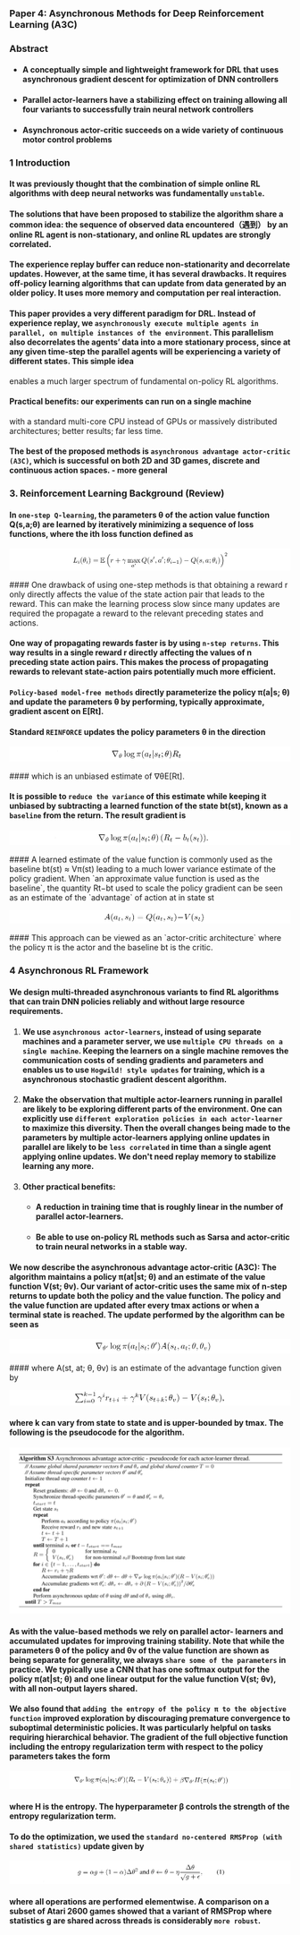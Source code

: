 ### Paper 4: Asynchronous Methods for Deep Reinforcement Learning (A3C)

### Abstract

- #### A conceptually simple and lightweight framework for DRL that uses asynchronous gradient descent for optimization of DNN controllers


- #### Parallel actor-learners have a stabilizing effect on training allowing all four variants to successfully train neural network controllers


- #### Asynchronous actor-critic succeeds on a wide variety of continuous motor control problems 


### 1 Introduction

#### It was previously thought that the combination of simple online RL algorithms with deep neural networks was fundamentally `unstable`.

#### The solutions that have been proposed to stabilize the algorithm share a common idea: the sequence of observed data encountered（遇到） by an online RL agent is non-stationary, and online RL updates are strongly correlated.

#### The experience replay buffer can reduce non-stationarity and decorrelate updates. However, at the same time, it has several drawbacks. It requires off-policy learning algorithms that can update from data generated by an older policy. It uses more memory and computation per real interaction.  

#### This paper provides a very different paradigm for DRL. Instead of experience replay, we `asynchronously execute multiple agents in parallel, on multiple instances of the environment`. This parallelism also decorrelates the agents’ data into a more stationary process, since at any given time-step the parallel agents will be experiencing a variety of different states. This simple idea
enables a much larger spectrum of fundamental on-policy
RL algorithms.

#### Practical benefits: our experiments can run on a single machine
with a standard multi-core CPU instead of GPUs or massively distributed architectures; better results; far less time.

#### The best of the proposed methods is `asynchronous advantage actor-critic (A3C)`, which is successful on both 2D and 3D games, discrete and continuous action spaces. - more general

### 3. Reinforcement Learning Background (Review)

#### In `one-step Q-learning`, the parameters θ of the action value function Q(s,a;θ) are learned by iteratively minimizing a sequence of loss functions, where the ith loss function defined as

<p align="center">
<img src="/images/352.png"><br/>
</p>
#### One drawback of using one-step methods is that obtaining a reward r only directly affects the value of the state action pair that leads to the reward. This can make the learning process slow since many updates are required the propagate a reward to the relevant
preceding states and actions.

#### One way of propagating rewards faster is by using `n-step returns`.  This way results in a single reward r directly affecting the values of n preceding state action pairs. This makes the process of propagating rewards to relevant state-action pairs potentially much more efficient.

#### `Policy-based model-free methods` directly parameterize the policy π(a|s; θ) and update the parameters θ by performing, typically approximate, gradient ascent on E[Rt]. 

#### Standard `REINFORCE` updates the policy parameters θ in the direction

<p align="center">
<img src="/images/353.png"><br/>
</p>
#### which is an unbiased estimate of ∇θE[Rt]. 

#### It is possible to `reduce the variance` of this estimate while keeping it unbiased by subtracting a learned function of the state bt(st), known as a `baseline` from the return. The result gradient is 

<p align="center">
<img src="/images/354.png"><br/>
</p>
#### A learned estimate of the value function is commonly used as the baseline bt(st) ≈ Vπ(st) leading to a much lower variance estimate of the policy gradient. When `an approximate value function is used as the baseline`, the quantity Rt−bt used to scale the policy gradient can be seen as an estimate of the `advantage` of action at in state st

<p align="center">
<img src="/images/355.png"><br/>
</p>
#### This approach can be viewed as an `actor-critic architecture` where the policy π is the actor and the baseline bt is the critic.

### 4 Asynchronous RL Framework

#### We design multi-threaded asynchronous variants to find RL algorithms that can train DNN policies reliably and without large resource requirements.

1. #### We use `asynchronous actor-learners`, instead of using separate machines and a parameter server, we use `multiple CPU threads on a single machine`. Keeping the learners on a single machine removes the communication costs of sending gradients and parameters and enables us to use `Hogwild! style updates` for training, which is a asynchronous stochastic gradient descent algorithm.

2. #### Make the observation that multiple actor-learners running in parallel are likely to be exploring different parts of the environment. One can explicitly use `different exploration policies in each actor-learner` to maximize this diversity. Then the overall changes being made to the parameters by multiple actor-learners applying online updates in parallel are likely to be `less correlated` in time than a single agent applying online updates. We don't need replay memory to stabilize learning any more. 

3. #### Other practical benefits: 

   - #### A reduction in training time that is roughly linear in the number of parallel actor-learners.

   - #### Be able to use on-policy RL methods such as Sarsa and actor-critic to train neural networks in a stable way. 

#### We now describe the asynchronous advantage actor-critic (A3C): The algorithm maintains a policy π(at|st; θ) and an estimate of the value function V(st; θv). Our variant of actor-critic uses the same mix of n-step returns to update both the policy and the value function. The policy and the value function are updated after every tmax actions or when a terminal state is reached. The update performed by the algorithm can be seen as 

<p align="center">
<img src="/images/356.png"><br/>
</p>
#### where A(st, at; θ, θv) is an estimate of the advantage function given by 

<p align="center">
<img src="/images/357.png"><br/>
</p>

#### where k can vary from state to state and is upper-bounded by tmax. The following is the pseudocode for the algorithm.

<p align="center">
<img src="/images/358.png"><br/>
</p>

#### As with the value-based methods we rely on parallel actor- learners and accumulated updates for improving training stability. Note that while the parameters θ of the policy and θv of the value function are shown as being separate for generality, we always `share some of the parameters` in practice. We typically use a CNN that has one softmax output for the policy π(at|st; θ) and one linear output for the value function V(st; θv), with all non-output layers shared.

#### We also found that `adding the entropy of the policy π to the objective function` improved exploration by discouraging premature convergence to suboptimal deterministic policies. It was particularly helpful on tasks requiring hierarchical behavior. The gradient of the full objective function including the entropy regularization term with respect to the policy parameters takes the form

<p align="center">
<img src="/images/359.png"><br/>
</p>

#### where H is the entropy. The hyperparameter β controls the strength of the entropy regularization term.

#### To do the optimization, we used the `standard no-centered RMSProp (with shared statistics)` update given by 

<p align="center">
<img src="/images/360.png"><br/>
</p>

#### where all operations are performed elementwise. A comparison on a subset of Atari 2600 games showed that a variant of RMSProp where statistics g are shared across threads is considerably `more robust`.
